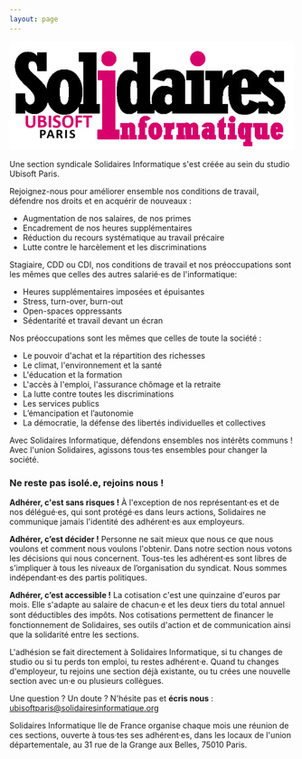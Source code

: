 ```yaml
---
layout: page
---
```


![SIUbiParis](assets/img/logo_solidaires_informatique_SIUbiParis.png)

Une section syndicale Solidaires Informatique s'est créée au sein du studio Ubisoft Paris.

Rejoignez-nous pour améliorer ensemble nos conditions de travail, défendre nos droits et en acquérir de nouveaux :
- Augmentation de nos salaires, de nos primes
- Encadrement de nos heures supplémentaires
- Réduction du recours systématique au travail précaire
- Lutte contre le harcèlement et les discriminations

Stagiaire, CDD ou CDI, nos conditions de travail et nos préoccupations sont les mêmes que celles des autres salarié·es de l'informatique:
- Heures supplémentaires imposées et épuisantes
- Stress, turn-over, burn-out
- Open-spaces oppressants
- Sédentarité et travail devant un écran

Nos préoccupations sont les mêmes que celles de toute la société :
- Le pouvoir d'achat et la répartition des richesses
- Le climat, l'environnement et la santé
- L'éducation et la formation
- L'accès à l'emploi, l'assurance chômage et la retraite
- La lutte contre toutes les discriminations
- Les services publics
- L’émancipation et l’autonomie
- La démocratie, la défense des libertés individuelles et collectives

Avec Solidaires Informatique, défendons ensembles nos intérêts communs !
Avec l'union Solidaires, agissons tous·tes ensembles pour changer la société.

### Ne reste pas isolé.e, rejoins nous !
**Adhérer, c'est sans risques !** À l'exception de nos représentant·es et de nos délégué·es, qui sont protégé·es dans leurs actions, Solidaires ne communique jamais l'identité des adhérent·es aux employeurs.

**Adhérer, c’est décider !** Personne ne sait mieux que nous ce que nous voulons et comment nous voulons l'obtenir. Dans notre section nous votons les décisions qui nous concernent. Tous-tes les adhérent·es sont libres de s'impliquer à tous les niveaux de l’organisation du syndicat. Nous sommes indépendant·es des partis politiques.

**Adhérer, c’est accessible !** La cotisation c'est une quinzaine d'euros par mois. Elle s'adapte au salaire de chacun·e et les deux tiers du total annuel sont déductibles des impôts. Nos cotisations permettent de ﬁnancer le fonctionnement de Solidaires, ses outils d'action et de communication ainsi que la solidarité entre les sections.

L'adhésion se fait directement à Solidaires Informatique, si tu changes de studio ou si tu perds ton emploi, tu restes adhérent·e. Quand tu changes d'employeur, tu rejoins une section déjà existante, ou tu crées une nouvelle section avec un·e ou plusieurs collègues.

Une question ? Un doute ? N'hésite pas et **écris nous** : ubisoftparis@solidairesinformatique.org

Solidaires Informatique Ile de France organise chaque mois une réunion de ces sections, ouverte à tous·tes ses adhérent·es, dans les locaux de l'union départementale, au 31 rue de la Grange aux Belles, 75010 Paris.


